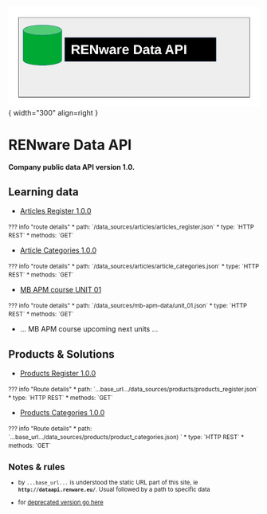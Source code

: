
![data_api_logo](pictures/dataAPI_logo.png){ width="300" align=right }


# RENware Data API

**Company public data API version 1.0.**




## Learning data

* [Articles Register 1.0.0](data_sources/articles/articles_register.json)
<small markdown>
??? info "route details"
    * path: `<BASE_URL>/data_sources/articles/articles_register.json`
    * type:  `HTTP REST`
    * methods: `GET`
</small>



* [Article Categories 1.0.0](data_sources/articles/article_categories.json)
<small markdown>
??? info "route details"
    * path: `<BASE_URL>/data_sources/articles/article_categories.json`
    * type:  `HTTP REST`
    * methods: `GET`
</small>


* [MB APM course UNIT 01](data_sources/mb-apm-data/unit_01.json)
<small markdown>
??? info "route details"
    * path: `<BASE_URL>/data_sources/mb-apm-data/unit_01.json`
    * type:  `HTTP REST`
    * methods: `GET`
</small>


* ... MB APM course upcoming next units ...










## Products & Solutions

* [Products Register 1.0.0](data_sources/products/products_register.json)
<small markdown>
??? info "Route details"
    * path: `...base_url.../data_sources/products/products_register.json`
    * type:  `HTTP REST`
    * methods: `GET`
</small>


* [Products Categories 1.0.0](data_sources/products/product_categories.json)
<small markdown>
??? info "Route details"
    * path: `...base_url.../data_sources/products/product_categories.json) `
    * type:  `HTTP REST`
    * methods: `GET`
</small>
 















<small markdown>

## Notes & rules

* by `...base_url...` is understood the static URL part of this site, ie **`http://dataapi.renware.eu/`**. Usual followed by a path to specific data

* for [deprecated version go here](deprecated_version.md)

</small>


